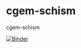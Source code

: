 # cgem-schism

cgem-schism

[![Binder](https://mybinder.org/badge_logo.svg)](https://mybinder.org/v2/gh/lisalenorelowe/cgem-schism.git/HEAD?labpath=cgem.ipynb)
